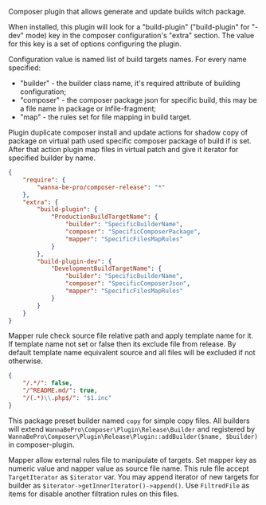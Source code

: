 Composer plugin that allows generate and update builds witch package.

When installed, this plugin will look for a "build-plugin" ("build-plugin" for "-dev" mode) key in the composer configuration's "extra" section.
The value for this key is a set of options configuring the plugin.

Configuration value is named list of build targets names. For every name specified:

* "builder" - the builder class name, it's required attribute of building configuration;
* "composer" - the composer package json for specific build, this may be a file name in package or infile-fragment;
* "map" - the rules set for file mapping in build target.

Plugin duplicate composer install and update actions for shadow copy of package on virtual path used specific composer package of build if is set.
After that action plugin map files in virtual patch and give it iterator for specified builder by name.

```json
{
    "require": {
        "wanna-be-pro/composer-release": "*"
    },
    "extra": {
        "build-plugin": {
            "ProductionBuildTargetName": {
                "builder": "SpecificBuilderName",
                "composer": "SpecificComposerPackage",
                "mapper": "SpecificFilesMapRules"
            }
        },
        "build-plugin-dev": {
            "DevelopmentBuildTargetName": {
                "builder": "SpecificBuilderName",
                "composer": "SpecificComposerJson",
                "mapper": "SpecificFilesMapRules"
            }
        }
    }
}
```

Mapper rule check source file relative path and apply template name for it.
If template name not set or false then its exclude file from release.
By default template name equivalent source and all files will be excluded if not otherwise.

```json
{
    "/.*/": false,
    "/^README.md/": true,
    "/(.*)\\.php$/": "$1.inc"
}
```

This package preset builder named `copy` for simple copy files.
All builders will extend `WannaBePro\Composer\Plugin\Release\Builder` and registered by `WannaBePro\Composer\Plugin\Release\Plugin::addBuilder($name, $builder)` in composer-plugin.

Mapper allow external rules file to manipulate of targets.
Set mapper key as numeric value and napper value as source file name.
This rule file accept `TargetIterator` as  `$iterator` var.
You may append iterator of new targets for builder as `$iterator->getInnerIterator()->append()`.
Use `FiltredFile` as items for disable another filtration rules on this files.
